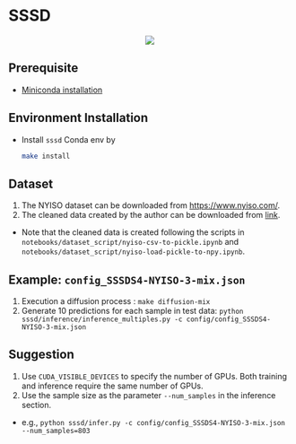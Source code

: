 # SSSD
<p align="center">
  <a href="https://codecov.io/gh/egpivo/SSSD_CP"> <img src="https://codecov.io/gh/egpivo/SSSD_CP/graph/badge.svg?token=gtKjUUupSz"/> </a>
</p>

## Prerequisite
- [Miniconda installation](https://docs.anaconda.com/free/miniconda/miniconda-install/)

## Environment Installation
- Install `sssd` Conda env by
   ```bash
   make install
   ```

## Dataset
1. The NYISO dataset can be downloaded from https://www.nyiso.com/.
2. The cleaned data created by the author can be downloaded from [link](https://drive.google.com/drive/folders/1dwPkBIHSikhQ5ru3HPQiILSnaGAtP3Yr?usp=sharing).


- Note that the cleaned data is created following the scripts in `notebooks/dataset_script/nyiso-csv-to-pickle.ipynb` and `notebooks/dataset_script/nyiso-load-pickle-to-npy.ipynb`.

## Example: `config_SSSDS4-NYISO-3-mix.json`
1. Execution a diffusion process : `make diffusion-mix`
3. Generate 10 predictions for each sample in test data: `python sssd/inference/inference_multiples.py -c config/config_SSSDS4-NYISO-3-mix.json`


## Suggestion
1. Use `CUDA_VISIBLE_DEVICES` to specify the number of GPUs. Both training and inference require the same number of GPUs.
2. Use the sample size as the parameter `--num_samples` in the inference section.
  - e.g., `python sssd/infer.py -c config/config_SSSDS4-NYISO-3-mix.json --num_samples=803`
